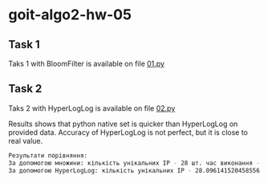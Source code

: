 # goit-algo2-hw-05

## Task 1

Taks 1 with BloomFilter is available on file [01.py](./01.py)

## Task 2

Taks 2 with HyperLogLog is available on file [02.py](./02.py)

Results shows that python native set is quicker than HyperLogLog on provided data. Accuracy of HyperLogLog is not perfect, but it is close to real value.

```sh
Результати порівняння:
За допомогою множини: кількість унікальних IP - 28 шт. час виконання - 0.5902429170091636 сек.
За допомогою HyperLogLog: кількість унікальних IP - 28.096141520458556 шт. час виконання - 5.122820040996885 сек.
```
